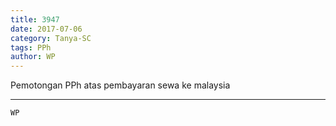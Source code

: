```yaml
---
title: 3947
date: 2017-07-06
category: Tanya-SC
tags: PPh
author: WP
---
```


Pemotongan PPh atas pembayaran sewa ke malaysia

---



`WP`
